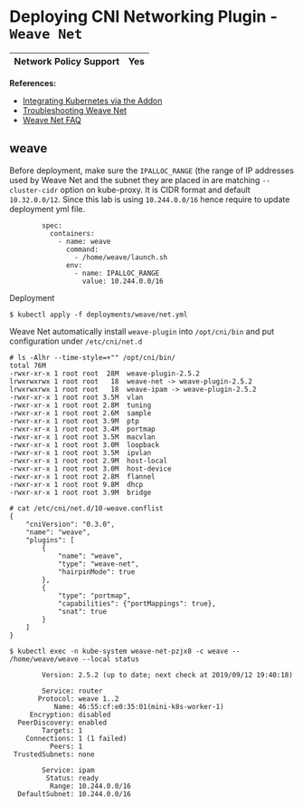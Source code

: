 # Deploying CNI Networking Plugin - `Weave Net`

|Network Policy Support |Yes |
|----|----|

**References:**

* [Integrating Kubernetes via the Addon
](https://www.weave.works/docs/net/latest/kubernetes/kube-addon/)
* [Troubleshooting Weave Net](https://www.weave.works/docs/net/latest/troubleshooting/)
* [Weave Net FAQ](https://www.weave.works/docs/net/latest/faq/)

## weave

Before deployment, make sure the `IPALLOC_RANGE` (the range of IP addresses used by Weave Net and the subnet they are placed in are matching `--cluster-cidr` option on kube-proxy. It is CIDR format and default `10.32.0.0/12`. Since this lab is using `10.244.0.0/16` hence require to update deployment yml file.

```
        spec:
          containers:
            - name: weave
              command:
                - /home/weave/launch.sh
              env:
                - name: IPALLOC_RANGE
                  value: 10.244.0.0/16
```

Deployment

`$ kubectl apply -f deployments/weave/net.yml`

Weave Net automatically install `weave-plugin` into `/opt/cni/bin` and put configuration under `/etc/cni/net.d`

```
# ls -Alhr --time-style=+"" /opt/cni/bin/
total 76M
-rwxr-xr-x 1 root root  28M  weave-plugin-2.5.2
lrwxrwxrwx 1 root root   18  weave-net -> weave-plugin-2.5.2
lrwxrwxrwx 1 root root   18  weave-ipam -> weave-plugin-2.5.2
-rwxr-xr-x 1 root root 3.5M  vlan
-rwxr-xr-x 1 root root 2.8M  tuning
-rwxr-xr-x 1 root root 2.6M  sample
-rwxr-xr-x 1 root root 3.9M  ptp
-rwxr-xr-x 1 root root 3.4M  portmap
-rwxr-xr-x 1 root root 3.5M  macvlan
-rwxr-xr-x 1 root root 3.0M  loopback
-rwxr-xr-x 1 root root 3.5M  ipvlan
-rwxr-xr-x 1 root root 2.9M  host-local
-rwxr-xr-x 1 root root 3.0M  host-device
-rwxr-xr-x 1 root root 2.8M  flannel
-rwxr-xr-x 1 root root 9.8M  dhcp
-rwxr-xr-x 1 root root 3.9M  bridge
```

```
# cat /etc/cni/net.d/10-weave.conflist
{
    "cniVersion": "0.3.0",
    "name": "weave",
    "plugins": [
        {
            "name": "weave",
            "type": "weave-net",
            "hairpinMode": true
        },
        {
            "type": "portmap",
            "capabilities": {"portMappings": true},
            "snat": true
        }
    ]
}
```

```
$ kubectl exec -n kube-system weave-net-pzjx8 -c weave -- /home/weave/weave --local status

        Version: 2.5.2 (up to date; next check at 2019/09/12 19:40:18)

        Service: router
       Protocol: weave 1..2
           Name: 46:55:cf:e0:35:01(mini-k8s-worker-1)
     Encryption: disabled
  PeerDiscovery: enabled
        Targets: 1
    Connections: 1 (1 failed)
          Peers: 1
 TrustedSubnets: none

        Service: ipam
         Status: ready
          Range: 10.244.0.0/16
  DefaultSubnet: 10.244.0.0/16
```